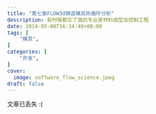 ```yaml
---
title: "第七章FLOW3d铸造模具热循环分析"
description: 有时候都忘了我的专业是材料成型及控制工程
date: 2014-05-08T16:34:49+08:00
tags: [
    "模具",
]
categories: [
    "开发",
]
cover:
  image: software_flow_science.jpeg
draft: false
---
```


文章已丢失 :(
